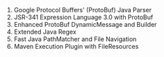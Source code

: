 1. Google Protocol Buffers' (ProtoBuf) Java Parser
2. JSR-341 Expression Language 3.0 with ProtoBuf
3. Enhanced ProtoBuf DynamicMessage and Builder
4. Extended Java Regex
5. Fast Java PathMatcher and File Navigation
6. Maven  Execution Plugin with FileResources